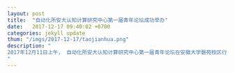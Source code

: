 ```yaml
---
layout: post
title:  "自动化所安大认知计算研究中心第一届青年论坛成功举办"
date:   2017-12-17 09:40:02 +0700
categories: jekyll update
thum: "/imgs/2017-12-17/taojianhua.png"
description: "
2017年12月11日上午， 自动化所安大认知计算研究中心第一届青年论坛在安徽大学磬苑校区行知楼负一楼报告厅成功举办。来自中国科学院自动化研究所的研究员陶建华博士、赫然博士、程健博士和张兆翔博士应邀作了高水平的学术报告。 报告会由计算机科学与技术学院院长仲红教授作开场致词，前两场报告由计算机科学与技术学院副院长郑春厚教授主持， 后两场报告由计算机科学与技术学院副院长汤进教授主持。来自安徽大学及省内多所高校的师生到场聆听。
"
---
```


<script>
(function(){
	if(window.event)
  		window.event.returnValue = false;
	window.location.href='http://mp.weixin.qq.com/s/0t17qQ0ydpQQ9OGIcpiQRw';
})();
</script>
